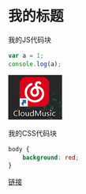 # 我的标题

我的JS代码块
```javascript
var a = 1;
console.log(a);
```
![网易云软件](cloud.jpg)

我的CSS代码块
```css
body {
    background: red;
}
```

[链接](htttp://www.4399.com)